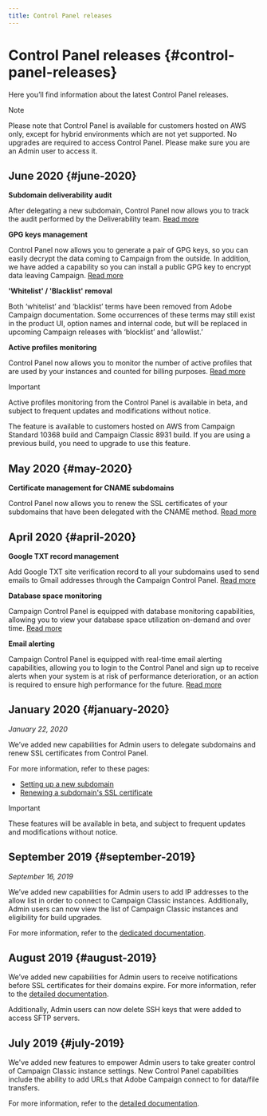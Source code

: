 ```yaml
---
title: Control Panel releases
---
```


# Control Panel releases {#control-panel-releases}

Here you’ll find information about the latest Control Panel releases.

>[!NOTE]
>
>Please note that Control Panel is available for customers hosted on AWS only, except for hybrid environments which are not yet supported. No upgrades are required to access Control Panel. Please make sure you are an Admin user to access it.

## June 2020 {#june-2020}

**Subdomain deliverability audit**

After delegating a new subdomain, Control Panel now allows you to track the audit performed by the Deliverability team. [Read more](subdomains-certificates/using/setting-up-new-subdomain.md)

**GPG keys management** 

Control Panel now allows you to generate a pair of GPG keys, so you can easily decrypt the data coming to Campaign from the outside. In addition, we have added a capability so you can install a public GPG key to encrypt data leaving Campaign. [Read more](instances-settings/using/gpg-keys-management.md)

**'Whitelist' / 'Blacklist' removal**

Both ‘whitelist’ and ‘blacklist’ terms have been removed from Adobe Campaign documentation. Some occurrences of these terms may still exist in the product UI, option names and internal code, but will be replaced in upcoming Campaign releases with ‘blocklist’ and ‘allowlist.’

**Active profiles monitoring**

Control Panel now allows you to monitor the number of active profiles that are used by your instances and counted for billing purposes. [Read more](performance-monitoring/using/active-profiles-monitoring.md)

>[!IMPORTANT]
>
>Active profiles monitoring from the Control Panel is available in beta, and subject to frequent updates and modifications without notice.
>
>The feature is available to customers hosted on AWS from Campaign Standard 10368 build and Campaign Classic 8931 build. If you are using a previous build, you need to upgrade to use this feature.

## May 2020 {#may-2020}

**Certificate management for CNAME subdomains**

Control Panel now allows you to renew the SSL certificates of your subdomains that have been delegated with the CNAME method. [Read more](subdomains-certificates/using/renewing-subdomain-certificate.md)

## April 2020 {#april-2020}

**Google TXT record management**

Add Google TXT site verification record to all your subdomains used to send emails to Gmail addresses through the Campaign Control Panel. [Read more](subdomains-certificates/using/managing-txt-records.md)

**Database space monitoring**

Campaign Control Panel is equipped with database monitoring capabilities, allowing you to view your database space utilization on-demand and over time. [Read more](performance-monitoring/using/database-monitoring.md)

**Email alerting**

Campaign Control Panel is equipped with real-time email alerting capabilities, allowing you to login to the Control Panel and sign up to receive alerts when your system is at risk of performance deterioration, or an action is required to ensure high performance for the future. [Read more](performance-monitoring/using/email-alerting.md)

## January 2020 {#january-2020}

*January 22, 2020*

We’ve added new capabilities for Admin users to delegate subdomains and renew SSL certificates from Control Panel.

For more information, refer to these pages:
* [Setting up a new subdomain](subdomains-certificates/using/setting-up-new-subdomain.md)
* [Renewing a subdomain's SSL certificate](subdomains-certificates/using/renewing-subdomain-certificate.md)

>[!IMPORTANT]
>
>These features will be available in beta, and subject to frequent updates and modifications without notice.

## September 2019 {#september-2019}

*September 16, 2019*

We’ve added new capabilities for Admin users to add IP addresses to the allow list in order to connect to Campaign Classic instances.
Additionally, Admin users can now view the list of Campaign Classic instances and eligibility for build upgrades.

For more information, refer to the [dedicated documentation](instances-settings/using/ip-whitelisting-instance-access.md).

## August 2019 {#august-2019}

We’ve added new capabilities for Admin users to receive notifications before SSL certificates for their domains expire. For more information, refer to the [detailed documentation](subdomains-certificates/using/monitoring-ssl-certificates.md).

Additionally, Admin users can now delete SSH keys that were added to access SFTP servers.

## July 2019 {#july-2019}

We've added new features to empower Admin users to take greater control of Campaign Classic instance settings. New Control Panel capabilities include the ability to add URLs that Adobe Campaign connect to for data/file transfers.

For more information, refer to the [detailed documentation](instances-settings/using/url-permissions.md).
